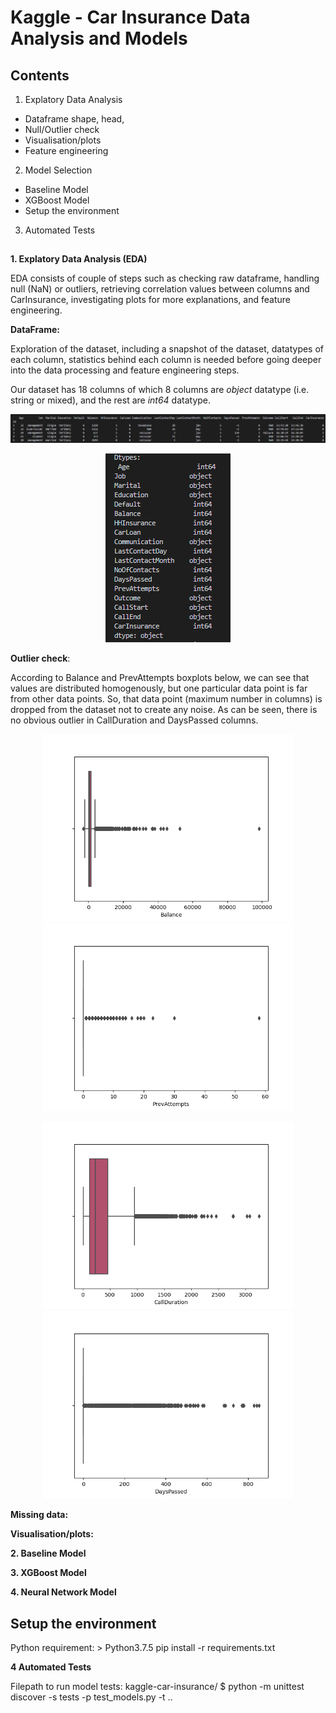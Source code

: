 # Kaggle - Car Insurance Data Analysis and Models



## Contents
1. Explatory Data Analysis
- Dataframe shape, head, 
- Null/Outlier check 
- Visualisation/plots
- Feature engineering
2. Model Selection
- Baseline Model
- XGBoost Model
- Setup the environment
3. Automated Tests
##

**1. Explatory Data Analysis (EDA)**

EDA consists of couple of steps such as checking raw dataframe, handling null (NaN) or outliers, retrieving correlation values between columns and CarInsurance, investigating plots for more explanations, and feature engineering. 

**DataFrame:**

Exploration of the dataset, including a snapshot of the dataset, datatypes of each column, statistics behind each column is needed before going deeper into the data processing and feature engineering steps. 

Our dataset has 18 columns of which 8 columns are *object* datatype (i.e. string or mixed), and the rest are *int64* datatype. 

<p align="center">
    <img src="visuals/dataframe_head.png">
</p>

<p align="center">
    <img src="/visuals/dtypes_per_column.png" width=200>
</p>


**Outlier check**:

According to Balance and PrevAttempts boxplots below, we can see that values are distributed homogenously, but one particular data point is far from other data points. So, that data point (maximum number in columns) is dropped from the dataset not to create any noise. As can be seen, there is no obvious outlier in CallDuration and DaysPassed columns. 

<p align="center">
    <img src="/visuals/balance_boxplot.png" width=400>
    <img src="/visuals/prev_attempts_boxplot.png" width=400>
</p>

<p align="center">
    <img src="/visuals/call_duration_boxplot.png" width=400>
    <img src="/visuals/days_passed_boxplot.png" width=400>
</p>

**Missing data:**



**Visualisation/plots:**





**2. Baseline Model**


**3. XGBoost Model**

**4. Neural Network Model**


## Setup the environment

Python requirement: > Python3.7.5
pip install -r requirements.txt

**4 Automated Tests**


Filepath to run model tests: kaggle-car-insurance/
$ python -m unittest discover -s tests -p test_models.py -t ..
